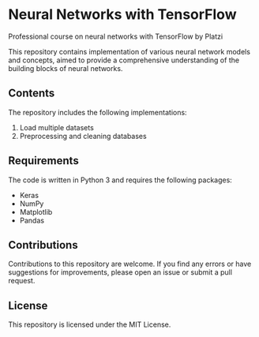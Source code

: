 # Neural Networks with TensorFlow
Professional course on neural networks with TensorFlow by Platzi

This repository contains implementation of various neural network models and concepts, aimed to provide a comprehensive understanding of the building blocks of neural networks.

## Contents

The repository includes the following implementations:

1. Load multiple datasets
2. Preprocessing and cleaning databases

## Requirements

The code is written in Python 3 and requires the following packages:

- Keras
- NumPy
- Matplotlib
- Pandas


## Contributions

Contributions to this repository are welcome. If you find any errors or have suggestions for improvements, please open an issue or submit a pull request.

## License

This repository is licensed under the MIT License.
